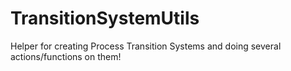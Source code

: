# TransitionSystemUtils
Helper for creating Process Transition Systems and doing several actions/functions on them!
